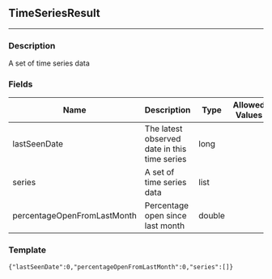 ## TimeSeriesResult
---
### Description
A set of time series data
### Fields
| Name | Description | Type | Allowed Values | Required |
| ---- | ----------- | ---- | -------------- | -------- |
| lastSeenDate | The latest observed date in this time series | long |  | false |
| series | A set of time series data | list |  | true |
| percentageOpenFromLastMonth | Percentage open since last month | double |  | false |
### Template
```
{"lastSeenDate":0,"percentageOpenFromLastMonth":0,"series":[]}
```
